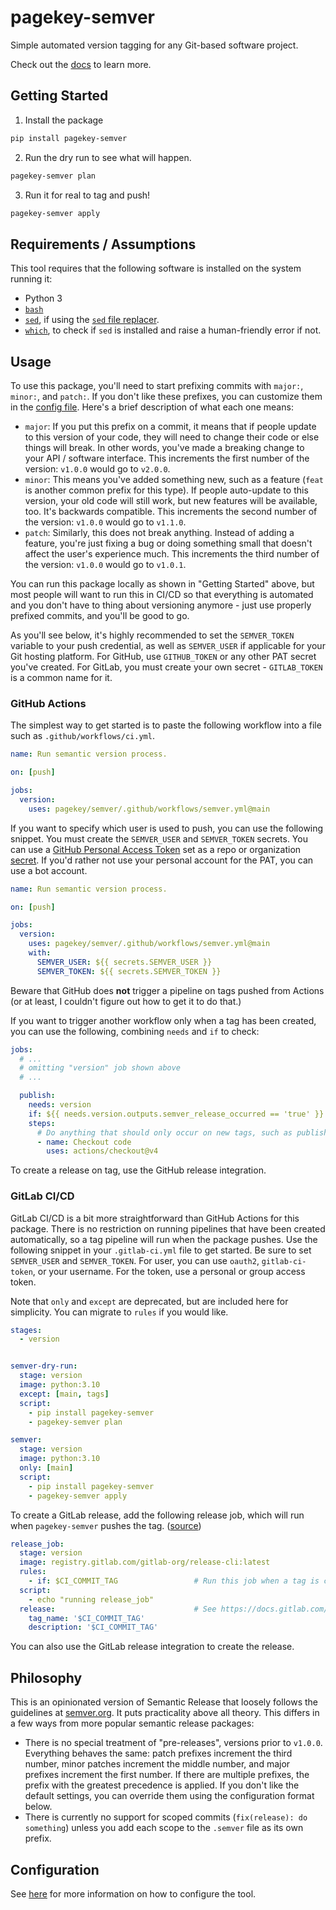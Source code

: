 # pagekey-semver

Simple automated version tagging for any Git-based software project.

Check out the [docs](./docs/index.md) to learn more.


## Getting Started

1. Install the package

```bash
pip install pagekey-semver
```

2. Run the dry run to see what will happen.

```bash
pagekey-semver plan
```

3. Run it for real to tag and push!

```bash
pagekey-semver apply
```


## Requirements / Assumptions

This tool requires that the following software is installed on the system running it:

- Python 3
- [`bash`](https://linux.die.net/man/1/bash)
- [`sed`](https://linux.die.net/man/1/sed), if using the [`sed` file replacer](./docs/config/file_replacers/sed.md).
- [`which`](https://linux.die.net/man/1/which), to check if `sed` is installed and raise a human-friendly error if not.


## Usage

To use this package, you'll need to start prefixing commits with `major:`, `minor:`, and `patch:`. If you don't like these prefixes, you can customize them in the [config file](./docs/config/index.md). Here's a brief description of what each one means:

- `major`: If you put this prefix on a commit, it means that if people update to this version of your code, they will need to change their code or else things will break. In other words, you've made a breaking change to your API / software interface. This increments the first number of the version: `v1.0.0` would go to `v2.0.0`.
- `minor`: This means you've added something new, such as a feature (`feat` is another common prefix for this type). If people auto-update to this version, your old code will still work, but new features will be available, too. It's backwards compatible. This increments the second number of the version: `v1.0.0` would go to `v1.1.0`.
- `patch`: Similarly, this does not break anything. Instead of adding a feature, you're just fixing a bug or doing something small that doesn't affect the user's experience much. This increments the third number of the version: `v1.0.0` would go to `v1.0.1`.

You can run this package locally as shown in "Getting Started" above, but most people will want to run this in CI/CD so that everything is automated and you don't have to thing about versioning anymore - just use properly prefixed commits, and you'll be good to go.

As you'll see below, it's highly recommended to set the `SEMVER_TOKEN` variable to your push credential, as well as `SEMVER_USER` if applicable for your Git hosting platform. For GitHub, use `GITHUB_TOKEN` or any other PAT secret you've created. For GitLab, you must create your own secret - `GITLAB_TOKEN` is a common name for it.


### GitHub Actions

The simplest way to get started is to paste the following workflow into a file such as `.github/workflows/ci.yml`.

```yaml
name: Run semantic version process.

on: [push]

jobs:
  version:
    uses: pagekey/semver/.github/workflows/semver.yml@main
```

If you want to specify which user is used to push, you can use the following snippet. You must create the `SEMVER_USER` and `SEMVER_TOKEN` secrets. You can use a [GitHub Personal Access Token](https://docs.github.com/en/authentication/keeping-your-account-and-data-secure/managing-your-personal-access-tokens) set as a repo or organization [secret](https://docs.github.com/en/actions/security-for-github-actions/security-guides/using-secrets-in-github-actions). If you'd rather not use your personal account for the PAT, you can use a bot account.

```yaml
name: Run semantic version process.

on: [push]

jobs:
  version:
    uses: pagekey/semver/.github/workflows/semver.yml@main
    with:
      SEMVER_USER: ${{ secrets.SEMVER_USER }}
      SEMVER_TOKEN: ${{ secrets.SEMVER_TOKEN }}
```

Beware that GitHub does **not** trigger a pipeline on tags pushed from Actions (or at least, I couldn't figure out how to get it to do that.)

If you want to trigger another workflow only when a tag has been created, you can use the following, combining `needs` and `if` to check:

```yaml
jobs:
  # ...
  # omitting "version" job shown above
  # ...

  publish:
    needs: version
    if: ${{ needs.version.outputs.semver_release_occurred == 'true' }}
    steps:
      # Do anything that should only occur on new tags, such as publishing/deploying your code.
      - name: Checkout code
        uses: actions/checkout@v4
```

To create a release on tag, use the GitHub release integration.


### GitLab CI/CD

GitLab CI/CD is a bit more straightforward than GitHub Actions for this package. There is no restriction on running pipelines that have been created automatically, so a tag pipeline will run when the package pushes. Use the following snippet in your `.gitlab-ci.yml` file to get started. Be sure to set `SEMVER_USER` and `SEMVER_TOKEN`. For user, you can use `oauth2`, `gitlab-ci-token`, or your username. For the token, use a personal or group access token.

Note that `only` and `except` are deprecated, but are included here for simplicity. You can migrate to `rules` if you would like.

```yaml
stages:
  - version


semver-dry-run:
  stage: version
  image: python:3.10
  except: [main, tags]
  script:
    - pip install pagekey-semver
    - pagekey-semver plan

semver:
  stage: version
  image: python:3.10
  only: [main]
  script:
    - pip install pagekey-semver
    - pagekey-semver apply
```

To create a GitLab release, add the following release job, which will run when `pagekey-semver` pushes the tag. ([source](https://docs.gitlab.com/ee/user/project/releases/release_cicd_examples.html#create-a-release-when-a-git-tag-is-created))

```yaml
release_job:
  stage: version
  image: registry.gitlab.com/gitlab-org/release-cli:latest
  rules:
    - if: $CI_COMMIT_TAG                 # Run this job when a tag is created
  script:
    - echo "running release_job"
  release:                               # See https://docs.gitlab.com/ee/ci/yaml/#release for available properties
    tag_name: '$CI_COMMIT_TAG'
    description: '$CI_COMMIT_TAG'
```

You can also use the GitLab release integration to create the release.


## Philosophy

This is an opinionated version of Semantic Release that loosely follows the guidelines at [semver.org](https://semver.org/). It puts practicality above all theory. This differs in a few ways from more popular semantic release packages:

- There is no special treatment of "pre-releases", versions prior to `v1.0.0`. Everything behaves the same: patch prefixes increment the third number, minor patches increment the middle number, and major prefixes increment the first number. If there are multiple prefixes, the prefix with the greatest precedence is applied. If you don't like the default settings, you can override them using the configuration format below.
- There is currently no support for scoped commits (`fix(release): do something`) unless you add each scope to the `.semver` file as its own prefix.


## Configuration

See [here](./docs/config/index.md) for more information on how to configure the tool.

